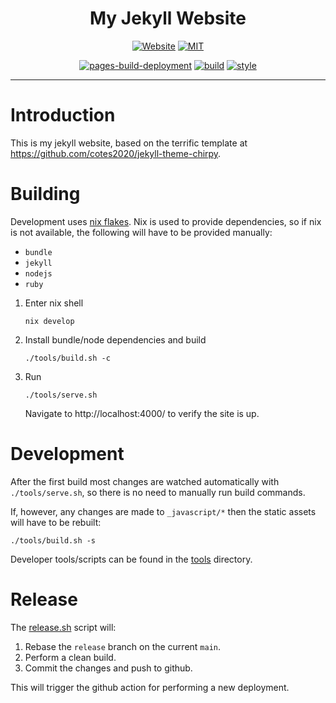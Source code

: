 <div align="center">

# My Jekyll Website

[![Website](https://img.shields.io/website?up_color=2db74d&down_color=cd2735&label=tbidne.github.io&url=https%3A%2F%2Ftbidne.github.io&labelColor=2f353e)](https://tbidne.github.io)
[![MIT](https://img.shields.io/github/license/tbidne/tbidne.github.io?color=blue&labelColor=2f353e)](https://opensource.org/licenses/MIT)

[![pages-build-deployment](https://github.com/tbidne/tbidne.github.io/actions/workflows/pages/pages-build-deployment/badge.svg)](https://github.com/tbidne/tbidne.github.io/actions/workflows/pages/pages-build-deployment)
[![build](https://github.com/tbidne/tbidne.github.io/actions/workflows/build.yaml/badge.svg)](https://github.com/tbidne/tbidne.github.io/actions/workflows/build.yaml)
[![style](https://github.com/tbidne/tbidne.github.io/actions/workflows/style.yaml/badge.svg)](https://github.com/tbidne/tbidne.github.io/actions/workflows/style.yaml)

</div>

---

# Introduction

This is my jekyll website, based on the terrific template at https://github.com/cotes2020/jekyll-theme-chirpy.

# Building

Development uses [nix flakes](https://nixos.wiki/wiki/Flakes). Nix is used to provide dependencies, so if nix is not available, the following will have to be provided manually:

- `bundle`
- `jekyll`
- `nodejs`
- `ruby`

1. Enter nix shell

   ```
   nix develop
   ```

1. Install bundle/node dependencies and build

   ```
   ./tools/build.sh -c
   ```

1. Run

   ```
   ./tools/serve.sh
   ```

   Navigate to http://localhost:4000/ to verify the site is up.

# Development

After the first build most changes are watched automatically with `./tools/serve.sh`, so there is no need to manually run build commands.

If, however, any changes are made to `_javascript/*` then the static assets will have to be rebuilt:

```
./tools/build.sh -s
```

Developer tools/scripts can be found in the [tools](/tools) directory.

# Release

The [release.sh](/tools/release.sh) script will:

1. Rebase the `release` branch on the current `main`.
1. Perform a clean build.
1. Commit the changes and push to github.

This will trigger the github action for performing a new deployment.

